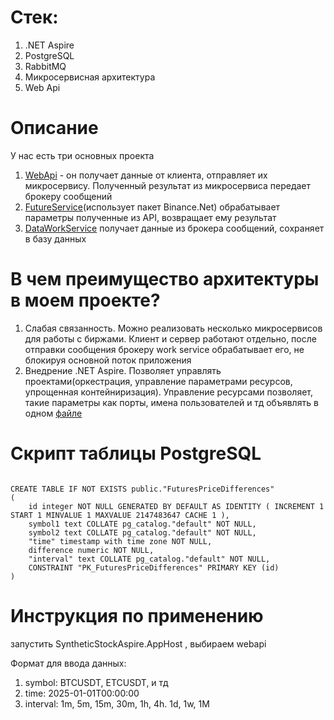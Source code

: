 # Стек:
1. .NET Aspire 
2. PostgreSQL
3. RabbitMQ 
4. Микросервисная архитектура
5. Web Api

# Описание
У нас есть три основных проекта
1. [WebApi](WebApi) - он получает данные от клиента, отправляет их микросервису. Полученный результат из микросервиса передает брокеру сообщений
2. [FutureService](Microservices/FuturesService)(использует пакет Binance.Net) обрабатывает параметры полученные из API, возвращает ему результат
3. [DataWorkService](DataWorkService) получает данные из брокера сообщений, сохраняет в базу данных

# В чем преимущество архитектуры в моем проекте? 
1. Слабая связанность. Можно реализовать несколько микросервисов для работы с биржами. Клиент и сервер работают отдельно, после отправки сообщения брокеру work service обрабатывает его, не блокируя основной поток приложения
2. Внедрение .NET Aspire. Позволяет управлять проектами(оркестрация, управление параметрами ресурсов, упрощенная контейниризация). Управление ресурсами позволяет, такие параметры как порты, имена пользователей и тд объявлять в одном  [файле](Aspire/SyntheticStockAspire.AppHost/EnvironmentSetup.cs)

# Скрипт таблицы PostgreSQL
```

CREATE TABLE IF NOT EXISTS public."FuturesPriceDifferences"
(
    id integer NOT NULL GENERATED BY DEFAULT AS IDENTITY ( INCREMENT 1 START 1 MINVALUE 1 MAXVALUE 2147483647 CACHE 1 ),
    symbol1 text COLLATE pg_catalog."default" NOT NULL,
    symbol2 text COLLATE pg_catalog."default" NOT NULL,
    "time" timestamp with time zone NOT NULL,
    difference numeric NOT NULL,
    "interval" text COLLATE pg_catalog."default" NOT NULL,
    CONSTRAINT "PK_FuturesPriceDifferences" PRIMARY KEY (id)
)

```
# Инструкция по применению 
запустить SyntheticStockAspire.AppHost , выбираем webapi

Формат для ввода данных:
1. symbol: BTCUSDT, ETCUSDT, и тд
2. time: 2025-01-01T00:00:00
3. interval: 1m, 5m, 15m, 30m, 1h, 4h. 1d, 1w, 1M
